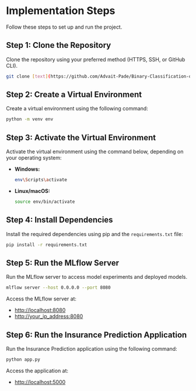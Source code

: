 # Implementation Steps

Follow these steps to set up and run the project.

## Step 1: Clone the Repository
Clone the repository using your preferred method (HTTPS, SSH, or GitHub CLI).

```bash
git clone [text](https://github.com/Advait-Pade/Binary-Classification-of-Insurance-Cross-Selling.git)
```

## Step 2: Create a Virtual Environment
Create a virtual environment using the following command:

```bash
python -m venv env
```

## Step 3: Activate the Virtual Environment
Activate the virtual environment using the command below, depending on your operating system:

- **Windows:**
  ```bash
  env\Scripts\activate
  ```

- **Linux/macOS:**
  ```bash
  source env/bin/activate
  ```

## Step 4: Install Dependencies
Install the required dependencies using pip and the `requirements.txt` file:

```bash
pip install -r requirements.txt
```

## Step 5: Run the MLflow Server
Run the MLflow server to access model experiments and deployed models.

```bash
mlflow server --host 0.0.0.0 --port 8080
```

Access the MLflow server at:
- [http://localhost:8080](http://localhost:8080)
- [http://your_ip_address:8080](http://your_ip_address:8080)

## Step 6: Run the Insurance Prediction Application
Run the Insurance Prediction application using the following command:

```bash
python app.py
```

Access the application at:
- [http://localhost:5000](http://localhost:5000)
